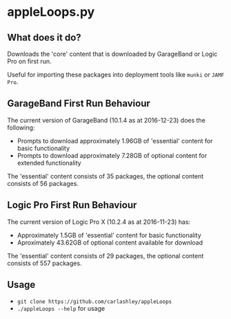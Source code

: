 # appleLoops.py

## What does it do?
Downloads the 'core' content that is downloaded by GarageBand or Logic Pro on first run.

Useful for importing these packages into deployment tools like `munki` or `JAMF Pro`.

## GarageBand First Run Behaviour
The current version of GarageBand (10.1.4 as at 2016-12-23) does the following:
- Prompts to download approximately 1.96GB of 'essential' content for basic functionality
- Prompts to download approximately 7.28GB of optional content for extended functionality

The 'essential' content consists of 35 packages, the optional content consists of 56 packages.

## Logic Pro First Run Behaviour
The current version of Logic Pro X (10.2.4 as at 2016-11-23) has:
- Approximately 1.5GB of 'essential' content for basic functionality
- Aproximately 43.62GB of optional content available for download

The 'essential' content consists of 29 packages, the optional content consists of 557 packages.

## Usage
- `git clone https://github.com/carlashley/appleLoops`
- `./appleLoops --help` for usage

